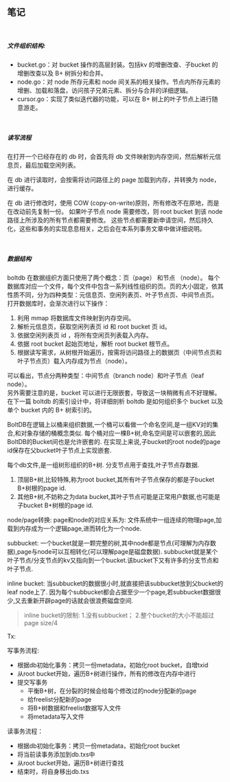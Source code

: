 ## 笔记

<br/>

##### 文件组织结构:
- bucket.go：对 bucket 操作的高层封装。包括kv 的增删改查、子bucket 的增删改查以及 B+ 树拆分和合并。
- node.go：对 node 所存元素和 node 间关系的相关操作。节点内所存元素的增删、加载和落盘，访问孩子兄弟元素、拆分与合并的详细逻辑。
- cursor.go：实现了类似迭代器的功能，可以在 B+ 树上的叶子节点上进行随意游走。

<br/>

##### 读写流程
在打开一个已经存在的 db 时，会首先将 db 文件映射到内存空间，然后解析元信息页，最后加载空闲列表。
  
在 db 进行读取时，会按需将访问路径上的 page 加载到内存，并转换为 node，进行缓存。
  
在 db 进行修改时，使用 COW (copy-on-write)原则，所有修改不在原地，而是在改动前先复制一份。
如果叶子节点 node 需要修改，则 root bucket 到该 node 路径上所涉及的所有节点都需要修改。
这些节点都需要新申请空间，然后持久化，这些和事务的实现息息相关，之后会在本系列事务文章中做详细说明。

<br/>

##### 数据结构
boltdb 在数据组织方面只使用了两个概念：页（page） 和节点 （node）。
每个数据库对应一个文件，每个文件中包含一系列线性组织的页。页的大小固定，依其性质不同，分为四种类型：元信息页、空闲列表页、叶子节点页、中间节点页。
打开数据库时，会渐次进行以下操作：

1. 利用 mmap 将数据库文件映射到内存空间。
2. 解析元信息页，获取空闲列表页 id 和 root bucket 页 id。
3. 依据空闲列表页 id ，将所有空闲页列表载入内存。
4. 依据 root bucket 起始页地址，解析 root bucket 根节点。
5. 根据读写需求，从树根开始遍历，按需将访问路径上的数据页（中间节点页和叶子节点页）载入内存成为节点（node）。
  
可以看出，节点分两种类型：中间节点（branch node）和叶子节点（leaf node）。  
另外需要注意的是，bucket 可以进行无限嵌套，导致这一块稍微有点不好理解。在下一篇 boltdb 的索引设计中，将详细剖析 boltdb 是如何组织多个 bucket 以及单个 bucket 内的 B+ 树索引的。


BoltDB在逻辑上以桶来组织数据,一个桶可以看做一个命名空间,是一组KV对的集合,和对象存储的桶概念类似.
每个桶对应一棵B+树,命名空间是可以嵌套的,因此BoltDB的Bucket间也是允许嵌套的.
在实现上来说,子bucket的root node的page id保存在父bucket叶子节点上实现嵌套.

每个db文件,是一组树形组织的B+树. 分支节点用于查找,叶子节点存数据.
1. 顶层B+树,比较特殊,称为root bucket,其所有叶子节点保存的都是子bucket B+树根的page id.
2. 其他B+树,不妨称之为data bucket,其叶子节点可能是正常用户数据,也可能是子bucket B+树根的page id.


node/page转换:
page和node的对应关系为: 文件系统中一组连续的物理page,加载到内存成为一个逻辑page,进而转化为一个node.

subbucket:
一个bucket就是一颗完整的树,其中node都是节点(可理解为内存数据),page与node可以互相转化(可以理解page是磁盘数据).
subbucket就是某个叶子节点/分支节点的kv又指向到一个bucket.该bucket下又有许多的分支节点和叶子节点.

inline bucket:
当subbucket的数据很小时,就直接把该subbucket放到父bucket的leaf node上了.
因为每个subbucket都会占据至少一个page,若subbucket数据很少,又去重新开辟page的话就会很浪费磁盘空间.  
> inline bucket的限制: 1.没有subbucket；   2.整个bucket的大小不能超过page size/4 

Tx: 

写事务流程:
* 根据db初始化事务：拷贝一份metadata，初始化root bucket，自增txid
* 从root bucket开始，遍历B+树进行操作，所有的修改在内存中进行
* 提交写事务
  * 平衡B+树，在分裂的时候会给每个修改过的node分配新的page
  * 给freelist分配新的page
  * 将B+树数据和freelist数据写入文件
  * 将metadata写入文件

读事务流程：
* 根据db初始化事务：拷贝一份metadata，初始化root bucket
* 将当前读事务添加到db.txs中
* 从root bucket开始，遍历B+树进行查找
* 结束时，将自身移出db.txs



      






